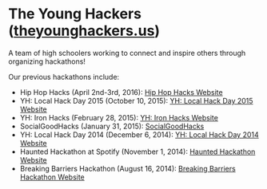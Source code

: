 **The Young Hackers** ([theyounghackers.us](http://theyounghackers.us/))
============
A team of high schoolers working to connect and inspire others through organizing hackathons!

Our previous hackathons include:
* Hip Hop Hacks (April 2nd-3rd, 2016): [Hip Hop Hacks Website](http://hiphophacks.younghackers.us/)
* YH: Local Hack Day 2015 (October 10, 2015): [YH: Local Hack Day 2015 Website](http://localhackday2015.younghackers.us/)
* YH: Iron Hacks (February 28, 2015): [YH: Iron Hacks Website](http://ironhacks.younghackers.us/)
* SocialGoodHacks (January 31, 2015): [SocialGoodHacks](http://socialgoodhacks.splashthat.com/)
* YH: Local Hack Day 2014 (December 6, 2014): [YH: Local Hack Day 2014 Website](http://localhackday.younghackers.us/)
* Haunted Hackathon at Spotify (November 1, 2014): [Haunted Hackathon Website](http://www.eventbrite.com/e/haunted-hackathon-at-spotify-tickets-13663444731)
* Breaking Barriers Hackathon (August 16, 2014): [Breaking Barriers Hackathon Website](https://www.eventbrite.com/e/breaking-barriers-hackathon-tickets-12534722693?aff=es2&rank=1)

